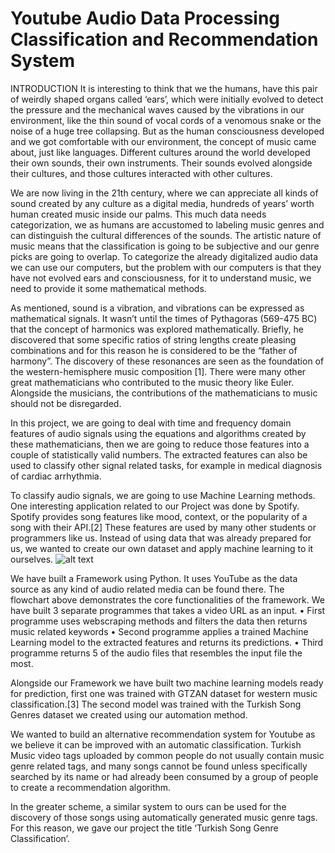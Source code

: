 # Youtube Audio Data Processing Classification and Recommendation System
  
INTRODUCTION
    It is interesting to think that we the humans, have this pair of weirdly shaped organs called ‘ears’, which were initially evolved to detect the pressure and the mechanical waves caused by the vibrations in our environment, like the thin sound of vocal cords of a venomous snake or the noise of a huge tree collapsing. But as the human consciousness developed and we got comfortable with our environment, the concept of music came about, just like languages. Different cultures around the world developed their own sounds, their own instruments. Their sounds evolved alongside their cultures, and those cultures interacted with other cultures.
    
We are now living in the 21th century, where we can appreciate all kinds of sound created by any culture as a digital media, hundreds of years’ worth human created music inside our palms. This much data needs categorization, we as humans are accustomed to labeling music genres and can distinguish the cultural differences of the sounds. The artistic nature of music means that the classification is going to be subjective and our genre picks are going to overlap. To categorize the already digitalized audio data we can use our computers, but the problem with our computers is that they have not evolved ears and consciousness, for it to understand music, we need to provide it some mathematical methods. 

As mentioned, sound is a vibration, and vibrations can be expressed as mathematical signals. It wasn’t until the times of Pythagoras (569-475 BC) that the concept of harmonics was explored mathematically. Briefly, he discovered that some specific ratios of string lengths create pleasing combinations and for this reason he is considered to be the “father of harmony”. The discovery of these resonances are seen as the foundation of the western-hemisphere music composition [1]. There were many other great mathematicians who contributed to the music theory like Euler. Alongside the musicians, the contributions of the mathematicians to music should not be disregarded.

In this project, we are going to deal with time and frequency domain features of audio signals using the equations and algorithms created by these mathematicians, then we are going to reduce those features into a couple of statistically valid numbers. The extracted features can also be used to classify other signal related tasks, for example in medical diagnosis of cardiac arrhythmia.

To classify audio signals, we are going to use Machine Learning methods. One interesting application related to our Project was done by Spotify. Spotify provides song features like mood, context, or the popularity of a song with their API.[2] These features are used by many other students or programmers like us. Instead of using data that was already prepared for us, we wanted to create our own dataset and apply machine learning to it ourselves. 
 ![alt text]([https://github.com/[username]/[reponame]/blob/[branch]/image.jpg](https://github.com/MerttErturkk/Youtube-Audio-Data-Processing-Classification-and-Recommendation-System/blob/main/FLOWCHART.jpg)?raw=true)


We have built a Framework using Python. It uses YouTube as the data source as any kind of audio related media can be found there. The flowchart above demonstrates the core functionalities of the framework. We have built 3 separate programmes that takes a video URL as an input. 
•	First programme uses webscraping methods and filters the data then returns music related keywords
•	Second programme applies a trained Machine Learning model to the extracted features and returns its predictions.
•	Third programme returns 5 of the audio files that resembles the input file the most. 

Alongside our Framework we have built two machine learning models ready for prediction, first one was trained with GTZAN dataset for western music classification.[3] The second model was trained with the Turkish Song Genres dataset we created using our automation method.

We wanted to build an alternative recommendation system for Youtube as we believe it can be improved with an automatic classification. Turkish Music video tags uploaded by common people do not usually contain music genre related tags, and many songs cannot be found unless specifically searched by its name or had already been consumed by a group of people to create a recommendation algorithm. 

In the greater scheme, a similar system to ours can be used for the discovery of those songs using automatically generated music genre tags. For this reason, we gave our project the title ‘Turkish Song Genre Classification’.

